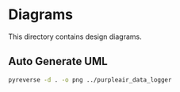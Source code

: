 # Diagrams

This directory contains design diagrams.

## Auto Generate UML

```bash
pyreverse -d . -o png ../purpleair_data_logger
```
